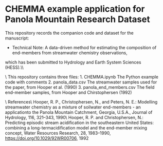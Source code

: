 # CHEMMA example application for Panola Mountain Research Dataset

This repository records the companion code and dataset for the manuscript:
 <ul>
  <li>Technical Note: A data-driven method for estimating the composition of end-members from streamwater chemistry observations,</li>
</ul> 
which has been submitted to Hydrology and Earth System Sciences (HESS).\\

\\
This repository contains three files:
 	1. CHEMMA.ipynb             The Python example code with comments 
	2. panola_data.csv 	    The streamwater samples used for the paper, from Hooper et al. (1990)
	3. panola_end_members.csv   The field end-member samples, from Hooper and Chirstophersen (1992)

\\
References\\
Hooper, R. P., Christophersen, N., and Peters, N. E.: Modelling streamwater chemistry as a mixture of soilwater end-members - an applicationto the Panola Mountain Catchment, Georgia, U.S.A., Journal of Hydrology, 116, 321–343, 1990\\
Hooper, R. P. and Christophersen, N.: Predicting episodic stream acidification in the southeastern United States: combining a long-termacidification model and the end-member mixing concept, Water Resources Research, 28, 1983–1990, 
https://doi.org/10.1029/92WR00706, 1992
